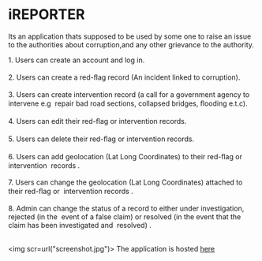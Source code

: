 # iREPORTER
Its an application thats supposed to be used by some one to raise an issue to the authorities about corruption,and any other grievance to the authority.
<table>
1. Users can create an account and log in. <br><br>
2. Users can create a  red-ﬂag  record (An incident linked to corruption).   <br><br>
3. Users can create  intervention  record   (a call for a government agency to intervene e.g  repair bad road sections, collapsed bridges, ﬂooding e.t.c).   <br><br>
4. Users can edit their  red-ﬂag  or  intervention  records.   <br><br>
5. Users can delete their  red-ﬂag  or  intervention  records.   <br><br>
6. Users can add geolocation (Lat Long Coordinates) to their  red-ﬂag  or  intervention  records .   <br><br>
7. Users can change the geolocation (Lat Long Coordinates) attached to their  red-ﬂag  or  intervention  records .   <br><br>
8. Admin can change the  status  of a record to either  under investigation, rejected  (in the  event of a false claim)   or  resolved  (in the event that the claim has been investigated and  resolved) .<br> <br>

<img scr=url("screenshot.jpg")>
The application is hosted <a href="https://nicholusmuwonge.github.io/iReporter/UI/index.html.">here</a><br><br>

</table>


